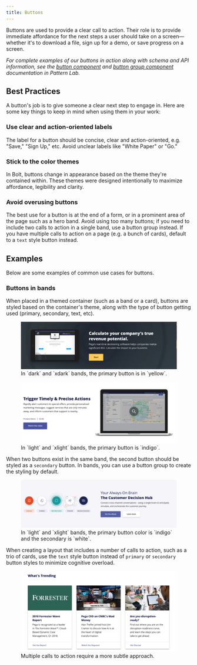 ```yaml
---
title: Buttons
---
```


Buttons are used to provide a clear call to action. Their role is to provide immediate affordance for the next steps a user should take on a screen—whether it's to download a file, sign up for a demo, or save progress on a screen.

*For complete examples of our buttons in action along with schema and API information, see the [button component](/pattern-lab/?p=viewall-components-button) and [button group component](/pattern-lab/?p=viewall-components-buttons-group) documentation in Pattern Lab.*

## Best Practices

A button's job is to give someone a clear next step to engage in. Here are some key things to keep in mind when using them in your work:

### Use clear and action-oriented labels

The label for a button should be concise, clear and action-oriented, e.g. "Save," "Sign Up," etc. Avoid unclear labels like "White Paper" or "Go."

### Stick to the color themes

In Bolt, buttons change in appearance based on the theme they're contained within. These themes were designed intentionally to maximize affordance, legibility and clarity. 

### Avoid overusing buttons

The best use for a button is at the end of a form, or in a prominent area of the page such as a hero band. Avoid using too many buttons; if you need to include two calls to action in a single band, use a button group instead. If you have multiple calls to action on a page (e.g. a bunch of cards), default to a `text` style button instead.

## Examples

Below are some examples of common use cases for buttons.

### Buttons in bands

When placed in a themed container (such as a band or a card), buttons are styled based on the container's theme, along with the type of button getting used (primary, secondary, text, etc).

<figure>
<img src="../../../images/band_dark_single-button.png" />
<figcaption>In `dark` and `xdark` bands, the primary button is in `yellow`.</figcaption>
</figure>

<figure>
<img src="../../../images/band_xlight_one-button.png" />
<figcaption>In `light` and `xlight` bands, the primary button is `indigo`.</figcaption>
</figure>

When two buttons exist in the same band, the second button should be styled as a `secondary` button. In bands, you can use a button group to create the styling by default. 

<figure>
<img src="../../../images/band_light_dual-button.png" />
<figcaption>In `light` and `xlight` bands, the primary button color is `indigo` and the secondary is `white`.</figcaption>
</figure>

When creating a layout that includes a number of calls to action, such as a trio of cards, use the `text` style button instead of `primary` or `secondary` button styles to minimize cognitive overload.

<figure>
<img src="../../../images/band_xlight_three-cards.png" />
<figcaption>Multiple calls to action require a more subtle approach.</figcaption>
</figure>